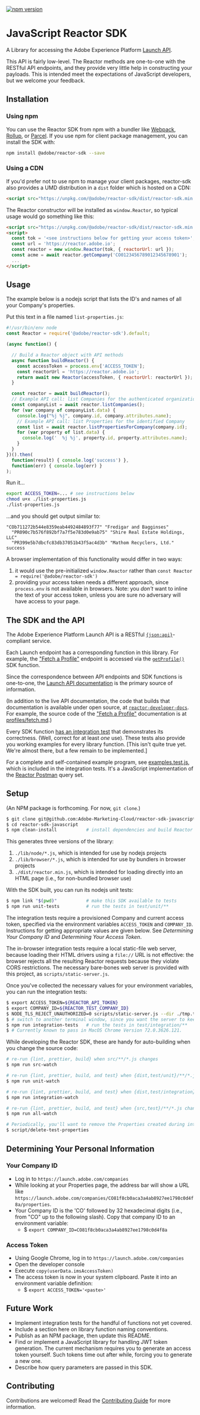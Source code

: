 [![npm version](https://badge.fury.io/js/%40adobe%2Freactor-sdk.svg)](https://badge.fury.io/js/%40adobe%2Freactor-sdk)

# JavaScript Reactor SDK

A Library for accessing the Adobe Experience Platform
[Launch API][Launch API doc].

This API is fairly low-level.  The Reactor methods are one-to-one with the
RESTful API endpoints, and they provide very little help in constructing your
payloads.  This is intended meet the expectations of JavaScript developers, but
we welcome your feedback.

## Installation

### Using npm

You can use the Reactor SDK from npm with a bundler like
[Webpack](https://webpack.github.io/), [Rollup](https://rollupjs.org), or
[Parcel](https://parceljs.org/). If you use npm for client package management,
you can install the SDK with:

```bash
npm install @adobe/reactor-sdk --save
```

### Using a CDN

If you'd prefer not to use npm to manage your client packages, reactor-sdk
also provides a UMD distribution in a `dist` folder which is hosted on a CDN:

```html
<script src="https://unpkg.com/@adobe/reactor-sdk/dist/reactor-sdk.min.js"></script>
```

The Reactor constructor will be installed as `window.Reactor`, so typical usage
would go something like this:

```html
<script src="https://unpkg.com/@adobe/reactor-sdk/dist/reactor-sdk.min.js"></script>
<script>
  const tok = '<see instructions below for getting your access token>';
  const url = 'https://reactor.adobe.io';
  const reactor = new window.Reactor(tok, { reactorUrl: url });
  const acme = await reactor.getCompany('CO0123456789012345678901');
  ...
</script>
```

## Usage

The example below is a nodejs script that lists the ID's and names of all your
Company's properties.


Put this text in a file named `list-properties.js`:

```javascript
#!/usr/bin/env node
const Reactor = require('@adobe/reactor-sdk').default;

(async function() {

  // Build a Reactor object with API methods
  async function buildReactor() {
    const accessToken = process.env['ACCESS_TOKEN'];
    const reactorUrl = 'https://reactor.adobe.io';
    return await new Reactor(accessToken, { reactorUrl: reactorUrl });
  }

  const reactor = await buildReactor();
  // Example API call: list Companies for the authenticated organization
  const companyList = await reactor.listCompanies();
  for (var company of companyList.data) {
    console.log("%j %j", company.id, company.attributes.name);
    // Example API call: list Properties for the identified Company
    const list = await reactor.listPropertiesForCompany(company.id);
    for (var property of list.data) {
      console.log('  %j %j', property.id, property.attributes.name);
    }
  }
})().then(
  function(result) { console.log('success') },
  function(err) { console.log(err) }
);
```

Run it...

```bash
export ACCESS_TOKEN=... # see instructions below
chmod u+x ./list-properties.js
./list-properties.js
```

...and you should get output similar to:

```
"COb711272b544e8359eab4492484893f77" "Fredigar and Bagginses"
  "PR090c7b576f892bf7a7f5e783d0e9ab75" "Shire Real Estate Holdings, LLC"
  "PR399e5b7dbcfc83db37051b43f5ac4d3b" "Mathom Recyclers, Ltd."
success
```

A browser implementation of this functionality would differ in two ways:
1. it would use the pre-initialized `window.Reactor` rather than
   `const Reactor = require('@adobe/reactor-sdk')`
2. providing your access token needs a different approach, since `process.env`
   is not available in browsers.
   Note: you _don't_ want to inline the text of your access token, unless you
   are sure no adversary will have access to your page.

## The SDK and the API

The Adobe Experience Platform Launch API is a RESTful
[`{json:api}`](https://jsonapi.org/)-compliant service.

Each Launch endpoint has a corresponding function in this library.  For example,
the ["Fetch a Profile"][FetchProfile doc] endpoint is accessed via the
[`getProfile()`][FetchProfile impl] SDK function.

Since the correspondence between API endpoints and SDK functions is one-to-one,
the [Launch API documentation][ListCompanies doc] is the primary source of
information.

(In addition to the live API documentation, the code that builds that
documentation is available under open source, at
[`reactor-developer-docs`][Launch API doc repo].  For example, the source code
of the ["Fetch a Profile"][FetchProfile doc] documentation is at
[profiles/fetch.md][FetchProfile doc src].)


[Launch API doc]: https://developer.adobelaunch.com/api/ 'Adobe Experience Platform Launch API'
[Launch API doc repo]: https://github.com/Adobe-Marketing-Cloud/reactor-developer-docs 'Launch API documentation repository'
[FetchProfile doc]: https://developer.adobelaunch.com/api/reference/1.0/profiles/fetch/ 'Fetch a Profile'
[FetchProfile impl]: https://github.com/Adobe-Marketing-Cloud/reactor-sdk-javascript/blob/0d10436c31ab84772882ead2e4da6cc9d41fc7bc/src/profiles.js#L13
[FetchProfile doc src]: https://github.com/Adobe-Marketing-Cloud/reactor-developer-docs/blob/master/api/reference/1.0/profiles/fetch.md 'Fetch a Profile'
[ListCompanies doc]: https://developer.adobelaunch.com/api/reference/1.0/companies/list/ 'List Companies'

Every SDK function [has an integration test](./tree/master/test/integration) that
demonstrates its correctness. (Well, correct for at least *one* use).  These
tests also provide you working examples for every library function.
[This isn't quite true yet.  We're almost there, but a few remain to be
implemented.]

For a complete and self-contained example program, see
[examples.test.js](./test/integration/examples.test.js), which is included in
the integration tests. It's a JavaScript implementation of the [Reactor
Postman]( https://github.com/Adobe-Marketing-Cloud/reactor-postman) query set.

## Setup

(An NPM package is forthcoming. For now, `git clone`.)
```bash
$ git clone git@github.com:Adobe-Marketing-Cloud/reactor-sdk-javascript.git
$ cd reactor-sdk-javascript
$ npm clean-install           # install dependencies and build Reactor SDK library
```
This generates three versions of the library:
1.  `./lib/node/*.js`, which is intended for use by nodejs projects
2.  `./lib/browser/*.js`, which is intended for use by bundlers in browser projects
2.  `./dist/reactor.min.js`, which is intended for loading directly into an HTML
    page (i.e., for non-bundled browser use)

With the SDK built, you can run its nodejs unit tests:
```bash
$ npm link "$(pwd)"           # make this SDK available to tests
$ npm run unit-tests          # run the tests in test/unit/**
```

The integration tests require a provisioned Company and current access token,
specified via the environment variables `ACCESS_TOKEN` and `COMPANY_ID`.
Instructions for getting appropriate values are given below. See _Determining
Your Company ID_ and _Determining Your Access Token_.

The in-browser integration tests require a local static-file web server, because
loading their HTML drivers using a `file://` URL is not effective: the browser
rejects all the resulting Reactor requests because they violate CORS
restrictions.  The necessary bare-bones web server is provided with this
project, as `scripts/static-server.js`.

Once you've collected the necessary values for your environment variables, you
can run the integration tests:
```bash
$ export ACCESS_TOKEN=${REACTOR_API_TOKEN}
$ export COMPANY_ID=${REACTOR_TEST_COMPANY_ID}
$ NODE_TLS_REJECT_UNAUTHORIZED=0 scripts/static-server.js --dir ./tmp.tests/
$ # switch to another terminal window, since you want the server to keep running
$ npm run integration-tests   # run the tests in test/integration/**
$ # Currently known to pass in MacOS Chrome Version 72.0.3626.121.
```

While developing the Reactor SDK, these are handy for auto-building when you
change the source code:

```bash
# re-run {lint, prettier, build} when src/**/*.js changes
$ npm run src-watch

# re-run {lint, prettier, build, and test} when {dist,test/unit}/**/*.js changes
$ npm run unit-watch

# re-run {lint, prettier, build, and test} when {dist,test/integration}/**/*.js changes
$ npm run integration-watch

# re-run {lint, prettier, build, and test} when {src,test}/**/*.js changes
$ npm run all-watch

# Periodically, you'll want to remove the Properties created during integration tests
$ script/delete-test-properties
```

## Determining Your Personal Information

### Your Company ID
* Log in to `https://launch.adobe.com/companies`
* While looking at your Properties page, the address bar will show a URL like
  `https://launch.adobe.com/companies/CO81f8cb0aca3a4ab8927ee1798c0d4f8a/properties`.
* Your Company ID is the 'CO' followed by 32 hexadecimal digits (i.e., from "CO"
  up to the following slash). Copy that company ID to an environment variable:
    - $ `export COMPANY_ID=CO81f8cb0aca3a4ab8927ee1798c0d4f8a`

### Access Token
* Using Google Chrome, log in to `https://launch.adobe.com/companies`
* Open the developer console
* Execute `copy(userData.imsAccessToken)`
* The access token is now in your system clipboard. Paste it into an
  environment variable definition:
    - $ `export ACCESS_TOKEN='<paste>'`

## Future Work

* Implement integration tests for the handful of functions not yet covered.
* Include a section here on library function naming conventions.
* Publish as an NPM package, then update this README.
* Find or implement a JavaScript library for handling JWT token generation. The
  current mechanism requires you to generate an access token yourself. Such
  tokens time out after while, forcing you to generate a new one.
* Describe how query parameters are passed in this SDK.

## Contributing

Contributions are welcomed! Read the [Contributing Guide](https://github.com/Adobe-Marketing-Cloud/reactor-sdk-javascript/blob/master/CONTRIBUTING.md)
for more information.
